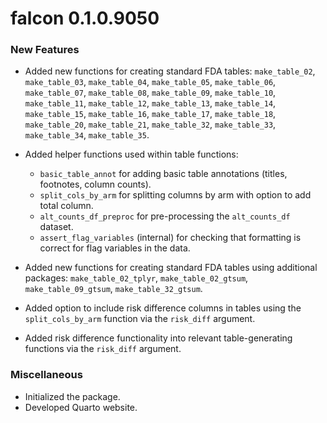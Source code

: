 # falcon 0.1.0.9050

### New Features
* Added new functions for creating standard FDA tables: `make_table_02`, `make_table_03`, `make_table_04`, `make_table_05`, 
  `make_table_06`, `make_table_07`, `make_table_08`, `make_table_09`, `make_table_10`, `make_table_11`, `make_table_12`, 
  `make_table_13`, `make_table_14`, `make_table_15`, `make_table_16`, `make_table_17`, `make_table_18`, `make_table_20`, 
  `make_table_21`, `make_table_32`, `make_table_33`, `make_table_34`, `make_table_35`.

* Added helper functions used within table functions:
  * `basic_table_annot` for adding basic table annotations (titles, footnotes, column counts).
  * `split_cols_by_arm` for splitting columns by arm with option to add total column.
  * `alt_counts_df_preproc` for pre-processing the `alt_counts_df` dataset.
  * `assert_flag_variables` (internal) for checking that formatting is correct for flag variables in the data.
* Added new functions for creating standard FDA tables using additional packages: `make_table_02_tplyr`, `make_table_02_gtsum`,
  `make_table_09_gtsum`, `make_table_32_gtsum`.
* Added option to include risk difference columns in tables using the `split_cols_by_arm` function via the `risk_diff` argument.
* Added risk difference functionality into relevant table-generating functions via the `risk_diff` argument.

### Miscellaneous
* Initialized the package.
* Developed Quarto website.
